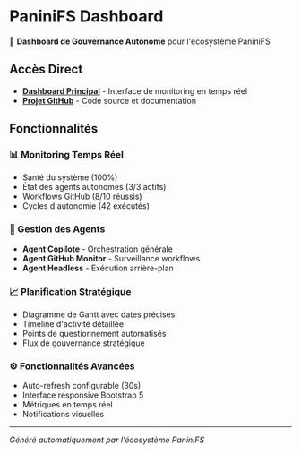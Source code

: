# PaniniFS Dashboard

🤖 **Dashboard de Gouvernance Autonome** pour l'écosystème PaniniFS

## Accès Direct

- **[Dashboard Principal](dashboard.html)** - Interface de monitoring en temps réel
- **[Projet GitHub](https://github.com/stephanedenis/PaniniFS)** - Code source et documentation

## Fonctionnalités

### 📊 Monitoring Temps Réel
- Santé du système (100%)
- État des agents autonomes (3/3 actifs)
- Workflows GitHub (8/10 réussis)
- Cycles d'autonomie (42 exécutés)

### 🤖 Gestion des Agents
- **Agent Copilote** - Orchestration générale
- **Agent GitHub Monitor** - Surveillance workflows
- **Agent Headless** - Exécution arrière-plan

### 📈 Planification Stratégique
- Diagramme de Gantt avec dates précises
- Timeline d'activité détaillée
- Points de questionnement automatisés
- Flux de gouvernance stratégique

### ⚙️ Fonctionnalités Avancées
- Auto-refresh configurable (30s)
- Interface responsive Bootstrap 5
- Métriques en temps réel
- Notifications visuelles

---

*Généré automatiquement par l'écosystème PaniniFS*
